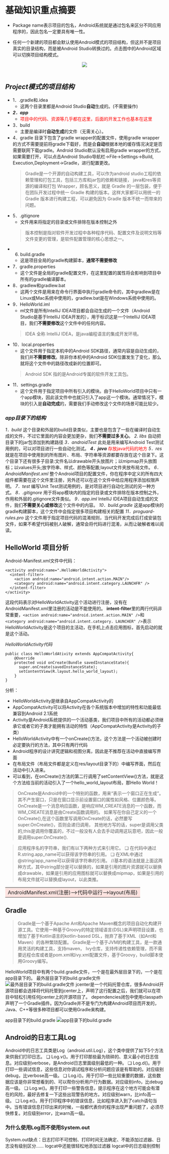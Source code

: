 # 基础知识重点摘要
- Package name表示项目的包名，Android系统就是通过包名来区分不同应用程序的，因此包名一定要具有唯一性。

- 任何一个新建的项目都会默认使用Android模式的项目结构，但这并不是项目真实的目录结构，而是被Android Studio转换过的。点击图中的Android区域可以切换项目结构模式。
<div align=center><img src="./图片/AS项目切换结构.png "></div>
<br/>

## ***Project模式的项目结构***

- 1．.gradle和.idea
  - 这两个目录里都是Android Studio**自动**生成的。(不需要操作)
- ***2．app***
  - <font color=red>项目中的代码、资源等几乎都在这里，后面的开发工作也基本在这里</font>
- 3．build
  - 主要是编译时**自动生成**的文件（无需关心）。
- 4．gradle 
  目录下包含了gradle wrapper的配置文件，使用gradle wrapper的方式不需要提前将gradle下载好，而是会**自动**根据本地的缓存情况决定是否需要联网下载gradle。Android Studio默认没有启用gradle wrapper的方式，如果需要打开，可以点击Android Studio导航栏→File→Settings→Build, Execution,Deployment→Gradle，进行配置更改。
  >Gradle是一个开源的自动构建工具，可以作为android studio工程的依赖管理和打包工具，包括三方库和jar包的依赖和链接， java和res等资源的编译和打包
  Wrapper，顾名思义，就是 Gradle 的一层包装，便于在团队开发过程中统一 Gradle 构建的版本。这样大家都可以用统一的 Gradle 版本进行构建工程，可以避免因为 Gradle 版本不统一而带来的问题。
- 5．.gitignore
  - 文件用来将指定的目录或文件排除在版本控制之外
  >版本控制是指对软件开发过程中各种程序代码、配置文件及说明文档等文件变更的管理，是软件配置管理的核心思想之一。
- 6. build.gradle
  - 这是项目全局的gradle构建脚本，**通常不需要修改**
- 7．gradle.properties
  - 这个文件是全局的gradle配置文件，在这里配置的属性将会影响到项目中所有的gradle编译脚本。
- 8．gradlew和gradlew.bat
  - 这两个文件是用来在命令行界面中执行gradle命令的，其中gradlew是在Linux或Mac系统中使用的，gradlew.bat是在Windows系统中使用的。
- 9．HelloWorld.iml
  - ml文件是所有IntelliJ IDEA项目都会自动生成的一个文件（Android Studio是基于IntelliJ IDEA开发的），用于标识这是一个IntelliJ IDEA项目，我们**不需要修改**这个文件中的任何内容。
  >IDEA 全称 IntelliJ IDEA，是java编程语言的集成开发环境。
- 10．local.properties
  - 这个文件用于指定本机中的Android SDK路径，通常内容是自动生成的，我们并**不需要修改**。除非你本机中的Android SDK位置发生了变化，那么就将这个文件中的路径改成新的位置即可。
  >Android SDK 指的是Android专属的软件开发工具包。
- 11．settings.gradle
  - 这个文件用于指定项目中所有引入的模块。由于HelloWorld项目中只有一个app模块，因此该文件中也就只引入了app这一个模块。通常情况下，模块的引入是**自动完成**的，需要我们手动修改这个文件的场景可能比较少。

### ***app目录下的结构***
*1．build*
这个目录和外层的build目录类似，主要也是包含了一些在编译时自动生成的文件，不过它里面的内容会更加更杂，我们**不需要过多关心**。
*2. libs*
自动把目录下的jar包添加到构建路径
*3．androidTest*
此处是用来编写Android Test测试用例的，可以对项目进行一些自动化测试。
***4．java***
<font color=red>存放java代码的地方</font>
*5．res*
就是在项目中使用到的所有图片、布局、字符串等资源都要存放在这个目录下。这个目录下还有很多子目录:文件名以drawable开头放图片；以mipmap开头放图标；以values开头;放字符串、样式、颜色等配置;layout文件夹放布局文件。
*6．AndroidManifest.xml*
整个Android项目的配置文件，你在程序中定义的所有四大组件都需要在这个文件里注册，另外还可以在这个文件中给应用程序添加权限声明。
*7．test*
编写Unit Test测试用例的，是对项目进行自动化测试的另一种方式。
*8．.gitignore*
用于将app模块内的指定的目录或文件排除在版本控制之外，作用和外层的.gitignore文件类似。
*9．app.iml*
IntelliJ IDEA项目自动生成的文件，我们**不需要关心或修改**这个文件中的内容。
*10．build.gradle*
这是app模块的gradle构建脚本，这个文件中会指定很多项目构建相关的配置
*11．proguard-rules.pro*
这个文件用于指定项目代码的混淆规则，当代码开发完成后打成安装包文件，如果不希望代码被别人破解，通常会将代码进行混淆，从而让破解者难以阅读。

## HelloWorld 项目分析
Android-Manifest.xml文件中代码：
```
<activity android:name=".HelloWorldActivity">
  <intent-filter>
    <action android:name="android.intent.action.MAIN"/>
    <category android:name="android.intent.category.LAUNCHFR" />
  </intent-filter>
</activity>
```
这段代码表示对HelloWorldActivity这个活动进行注册，没有在AndroidManifest.xml里注册的活动是不能使用的。
**intent-filter**里的两行代码非常重要，```<action android:name="android.intent.action.MAIN" />```和```<category android:name="android.intent.category. LAUNCHER" />```表示HelloWorldActivity是这个项目的主活动，在手机上点击应用图标，首先启动的就是这个活动。

*HelloWorldActivity代码*
```
public class HelloWorldAtivity extends AppCompatActivity{
    @Override
    protected void onCreate(Bundle savedInstanceState){
      super.onCreate(savedInstanceState);
      setContentView(R.layout.hello_world_layout);
    }
}
```
分析：
- HelloWorldActivity是继承自AppCompatActivity的
- AppCompatActivity可以将Activity在各个系统版本中增加的特性和功能最低兼容到Android 2.1系统
- Activity是Android系统提供的一个活动基类，我们项目中所有的活动都必须继承它或者它的子类才能拥有活动的特性（AppCompatActivity是Activity的子类）
- HelloWorldActivity中有一个onCreate()方法，这个方法是一个活动被创建时必定要执行的方法，其中只有两行代码
- Android程序的设计讲究逻辑和视图分离，因此是不推荐在活动中直接编写界面
- 在布局文件（布局文件都是定义在res/layout目录下的）中编写界面，然后在活动中引入进来。
- 可以看到，在onCreate()方法的第二行调用了setContentView()方法，就是这个方法给当前的活动引入了一个hello_world_layout布局，那Hello World！
>OnCreate是Android中的一个特别的函数，用来“表示一个窗口正在生成”。其不产生窗口，只是在窗口显示前设置窗口的属性如风格、位置颜色等。
OnCreate是一个消息响应函数，是响应WM_CREATE消息的一个函数，而WM_CREATE消息是由Create函数调用的。
如果写在你自己定义的一个OnCreate(),在这个函数里写调用OnCreate的话，必然要写super.OnCreate()，否则会递归调用，
其他地方写的话，super是调用父类的,this是调用你覆盖的，不过一般没有人会去手动调用这玩意吧，因此一般是调用super.OnCreate(). 

>应用程序名的字符串，我们有以下两种方式来引用它。
❑ 在代码中通过R.string.app_name可以获得该字符串的引用。
❑ 在XML中通过@string/app_name可以获得该字符串的引用。
//基本的语法就是上面这两种方式，其中string部分是可以替换的，如果是引用的图片资源就可以替换成drawable，如果是引用的应用图标就可以替换成mipmap，如果是引用的布局文件就可以替换成layout，以此类推。

<table><tr><td bgcolor=MistyRose>AndroidManifest.xml(注册)-->代码中运行-->layout(布局)</td></tr></table>


## Gradle
>Gradle是一个基于Apache Ant和Apache Maven概念的项目自动化构建开源工具。它使用一种基于Groovy的特定领域语言(DSL)来声明项目设置，也增加了基于Kotlin语言的kotlin-based DSL，抛弃了基于XML（如Ant和Maven）的各种繁琐配置。
Gradle是一个基于JVM的构建工具，是一款通用灵活的构建工具，支持maven， Ivy仓库，支持传递性依赖管理，而不需要远程仓库或者是pom.xml和ivy.xml配置文件，基于Groovy，build脚本使用Groovy编写。

HelloWorld项目中有两个build.gradle文件，一个是在最外层目录下的，一个是在app目录下的。
最外层目录下的build.gradle文件
![最外层目录下的build.gradle文件](图片/最外层目录下的build.gradle文件.png)
jcenter是一个代码托管仓库，很多Android开源项目都会选择将代码托管到jcenter上，声明了这行配置之后，我们就可以在项目中轻松引用任何jcenter上的开源项目了。
dependencies闭包中使用classpath声明了一个Gradle插件。因为Gradle并不是专门为构建Android项目而开发的，Java、C++等很多种项目都可以使用Gradle来构建。

app目录下的build.gradle
![app目录下的build.gradle](./图片/内层目录下的build.gradle文件.png)

## Android的日志工具Log

Android中的日志工具类是Log（android.util.Log），这个类中提供了如下5个方法来供我们打印日志。
❑ Log.v()。用于打印那些最为琐碎的、意义最小的日志信息。对应级别verbose，是Android日志里面级别最低的一种。
❑ Log.d()。用于打印一些调试信息，这些信息对你调试程序和分析问题应该是有帮助的。对应级别debug，比verbose高一级。
❑ Log.i()。用于打印一些比较重要的数据，这些数据应该是你非常想看到的、可以帮你分析用户行为数据。对应级别info，比debug高一级。
❑ Log.w()。用于打印一些警告信息，提示程序在这个地方可能会有潜在的风险，最好去修复一下这些出现警告的地方。对应级别warn，比info高一级。
❑ Log.e()。用于打印程序中的错误信息，比如程序进入到了catch语句当中。当有错误信息打印出来的时候，一般都代表你的程序出现严重问题了，必须尽快修复。对应级别error，比warn高一级。
### 为什么使用Log而不使用System.out
System.out缺点：日志打印不可控制、打印时间无法确定、不能添加过滤器、日志没有级别区分……
logcat中还能很轻松地添加过滤器
logcat中的日志级别控制